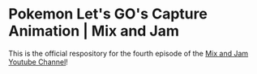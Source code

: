 # Pokemon Let's GO's Capture Animation | Mix and Jam

This is the official respository for the fourth episode of the [Mix and Jam Youtube Channel](https://www.youtube.com/channel/UCLyVUwlB_Hahir_VsKkGPIA)!
